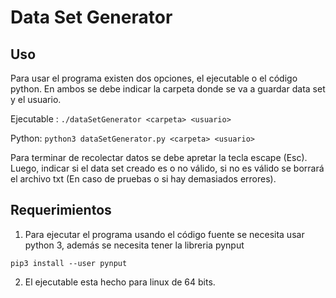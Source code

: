 # Data Set Generator

## Uso
Para usar el programa existen dos opciones, el ejecutable o el código python. En ambos se debe indicar la carpeta donde se va a guardar data set y el usuario. 

Ejecutable : `./dataSetGenerator <carpeta> <usuario>`

Python: `python3 dataSetGenerator.py <carpeta> <usuario>`

Para terminar de recolectar datos se debe apretar la tecla escape (Esc). Luego, indicar si el data set creado es o no válido, si no es válido se borrará el archivo txt (En caso de pruebas o si hay demasiados errores). 

## Requerimientos

1) Para ejecutar el programa usando el código fuente se necesita usar python 3, además se necesita tener la libreria pynput

`pip3 install --user pynput`

2) El ejecutable esta hecho para linux de 64 bits. 
